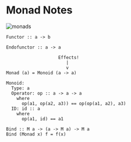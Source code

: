 # Monad Notes

![monads](https://github.com/user-attachments/assets/4b8c69bf-f019-465f-843e-535882794a2d)

    Functor :: a -> b

    Endofunctor :: a -> a

                        Effects!
                           |
                           v  
    Monad (a) = Monoid (a -> a)

    Monoid:
      Type: a
      Operator: op :: a -> a -> a
        where
          op(a1, op(a2, a3)) == op(op(a1, a2), a3)
      ID: id :: a
        where
          op(a1, id) == a1

    Bind :: M a -> (a -> M a) -> M a
    Bind (Monad x) f = f(x)
